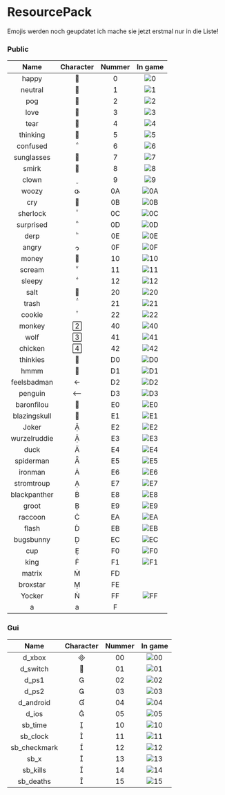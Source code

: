 # ResourcePack
Emojis werden noch geupdatet ich mache sie jetzt erstmal nur in die Liste!


### Public
|               Name               | Character | Nummer |                     In game                    |
|:--------------------------------:|:---------:|:-------:|:----------------------------------------------:|
|             happy                   |          |  0      |![0](https://cdn.discordapp.com/attachments/926824646735716355/926824692730441738/1.png)|
|             neutral                   |          |  1      |![1](https://cdn.discordapp.com/attachments/926824646735716355/926824692994703360/2.png)|
|             pog                   |         |  2      |![2](https://cdn.discordapp.com/attachments/926824646735716355/926824689442115624/3.png)|
|             love                   |          |  3      |![3](https://cdn.discordapp.com/attachments/926824646735716355/926824689622474762/4.png)|
|             tear                   |          |  4      |![4](https://cdn.discordapp.com/attachments/926824646735716355/926824689765085194/5.png)|
|             thinking                   |          |  5      |![5](https://cdn.discordapp.com/attachments/926824646735716355/926824692252286976/6.png)|
|             confused                   |          |  6      |![6](https://cdn.discordapp.com/attachments/926824646735716355/926824692470382603/7.png)|
|             sunglasses                   |          |  7      |![7](https://cdn.discordapp.com/attachments/926824646735716355/926833818701279302/8.png)|
|             smirk                   |          |  8      |![8](https://cdn.discordapp.com/attachments/926824646735716355/926833839484071956/9.png)|
|             clown                   |          |  9      |![9](https://cdn.discordapp.com/attachments/926824646735716355/926836573645979718/10.png)|
|             woozy                   |          |  0A      |![0A](https://cdn.discordapp.com/attachments/926824646735716355/926838176344076298/11.png)|
|             cry                   |          |  0B      |![0B](https://cdn.discordapp.com/attachments/926824646735716355/926962436383338536/876482512426238083.png)|
|             sherlock                   |          |  0C      |![0C](https://cdn.discordapp.com/attachments/926824646735716355/926872891805556806/13.png)|
|             surprised                   |          |  0D      |![0D](https://cdn.discordapp.com/attachments/926824646735716355/926959496784388116/0D.png)|
|             derp                   |          |  0E      |![0E](https://cdn.discordapp.com/attachments/926824646735716355/926959497069604965/0E.png)|
|             angry                   |          |  0F      |![0F](https://cdn.discordapp.com/attachments/926824646735716355/926959497363197993/0F.png)|
|             money                   |          |  10      |![10](https://cdn.discordapp.com/attachments/926824646735716355/926959497778450452/10.png)|
|             scream                   |          |  11      |![11](https://cdn.discordapp.com/attachments/926824646735716355/926983408322740264/11.png)|
|             sleepy                   |          |  12      |![12](https://cdn.discordapp.com/attachments/926824646735716355/926983408536658000/12.png)|
|             salt                   |          |  20      |![20](https://cdn.discordapp.com/attachments/926824646735716355/926858736079888435/33.png)|
|             trash                   |          |  21      |![21](https://cdn.discordapp.com/attachments/926824646735716355/926971119653748776/21.png)|
|             cookie                   |          |  22      |![22](https://cdn.discordapp.com/attachments/926824646735716355/930223427514695680/23.png)|
|             monkey                   |          |  40      |![40](https://cdn.discordapp.com/attachments/926824646735716355/930223427745370183/40.png)|
|             wolf                   |          |  41      |![41](https://cdn.discordapp.com/attachments/926824646735716355/930223427992813578/41.png)|
|             chicken                   |          |  42      |![42](https://cdn.discordapp.com/attachments/926824646735716355/930223428231921814/42.png)|
|             thinkies                 |          |  D0      |![D0](https://cdn.discordapp.com/attachments/926824646735716355/926920165654921296/D0.png)|
|             hmmm                   |          |  D1      |![D1](https://cdn.discordapp.com/attachments/926824646735716355/926920165969522768/D1.png)|
|             feelsbadman                   |          |  D2      |![D2](https://cdn.discordapp.com/attachments/926824646735716355/926971119897047040/D2.png)|
|             penguin                   |          |  D3      |![D3](https://cdn.discordapp.com/attachments/926824646735716355/926971120131923998/D3.png)|
|             baronfilou                   |          |  E0      |![E0](https://cdn.discordapp.com/attachments/926824646735716355/937659209732984842/E0.png)|
|             blazingskull                   |          |  E1      |![E1](https://cdn.discordapp.com/attachments/926824646735716355/937659210148225034/E1.png)|
|             Joker                   |          |  E2      |![E2](https://cdn.discordapp.com/attachments/926824646735716355/937659210534092831/E2.png)|
|             wurzelruddie                   |          |  E3      |![E3](https://cdn.discordapp.com/attachments/926824646735716355/937659210735423508/E3.png)|
|             duck                   |          |  E4      |![E4](https://cdn.discordapp.com/attachments/926824646735716355/937659210932572160/E4.png)|
|             spiderman                   |          |  E5      |![E5](https://cdn.discordapp.com/attachments/926824646735716355/937659211121303572/E5.png)|
|             ironman                   |          |  E6      |![E6](https://cdn.discordapp.com/attachments/926824646735716355/937659211318444042/E6.png)|
|             stromtroup                   |          |  E7      |![E7](https://cdn.discordapp.com/attachments/926824646735716355/937659211582697482/E7.png)|
|             blackpanther                   |          |  E8      |![E8](https://cdn.discordapp.com/attachments/926824646735716355/937659211788193802/E8.png)|
|             groot                   |          |  E9      |![E9](https://cdn.discordapp.com/attachments/926824646735716355/937659212010508319/E9.png)|
|             raccoon                   |          |  EA      |![EA](https://cdn.discordapp.com/attachments/926824646735716355/937660232295907338/EA.png)|
|             flash                   |          |  EB      |![EB](https://cdn.discordapp.com/attachments/926824646735716355/937660232564371457/EB.png)|
|             bugsbunny                   |          |  EC      |![EC](https://cdn.discordapp.com/attachments/926824646735716355/937660232870535208/EC.png)|
|             cup                   |          |  F0      |![F0](https://cdn.discordapp.com/attachments/926824646735716355/930223426428350474/F0.png)|
|             king                   |          |  F1      |![F1](https://cdn.discordapp.com/attachments/926824646735716355/930223426726154310/F1.png)|
|             matrix                   |          |  FD      |![]()|
|             broxstar                   |          |  FE      |![]()|
|             Yocker                   |          |  FF      |![FF](https://cdn.discordapp.com/attachments/926824646735716355/926917224936144956/yes.png)|
|             a                   |     a     |  F      |![]()|


### Gui
|               Name               | Character | Nummer |                     In game                    |
|:--------------------------------:|:---------:|:-------:|:----------------------------------------------:|
|             d_xbox                   |          |  00      |![00](https://cdn.discordapp.com/attachments/926824646735716355/939543413731246080/00.png)|
|             d_switch                   |          |  01      |![01](https://cdn.discordapp.com/attachments/926824646735716355/939543414108721192/01.png)|
|             d_ps1                   |          |  02      |![02](https://cdn.discordapp.com/attachments/926824646735716355/939543414335217724/02.png)|
|             d_ps2                   |          |  03      |![03](https://cdn.discordapp.com/attachments/926824646735716355/939543414616260659/03.png)|
|             d_android                   |          |  04      |![04](https://cdn.discordapp.com/attachments/926824646735716355/939543414876295218/04.png)|
|             d_ios                   |          |  05      |![05](https://cdn.discordapp.com/attachments/926824646735716355/939543415090200659/05.png)|
|             sb_time                   |          |  10      |![10](https://cdn.discordapp.com/attachments/926824646735716355/937654779004452884/C0.png)|
|             sb_clock                   |         |  11      |![11](https://cdn.discordapp.com/attachments/926824646735716355/937654779323232297/C1.png)|
|             sb_checkmark                   |          |  12      |![12](https://cdn.discordapp.com/attachments/926824646735716355/937654779608461362/C2.png)|
|             sb_x                   |          |  13      |![13](https://cdn.discordapp.com/attachments/926824646735716355/937654779847540756/C3.png)|
|             sb_kills                   |          |  14      |![14](https://cdn.discordapp.com/attachments/926824646735716355/939533910184951808/C4.png)|
|             sb_deaths                   |          |  15      |![15](https://cdn.discordapp.com/attachments/926824646735716355/939533910365327370/C5.png)|
